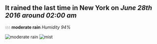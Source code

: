 ## It rained the last time in New York on *June 28th 2016 around 02:00 am*
💧💧💧  **moderate rain** *Humidity 94%*

![moderate rain](http://openweathermap.org/img/w/10n.png) ![mist](http://openweathermap.org/img/w/50n.png)
